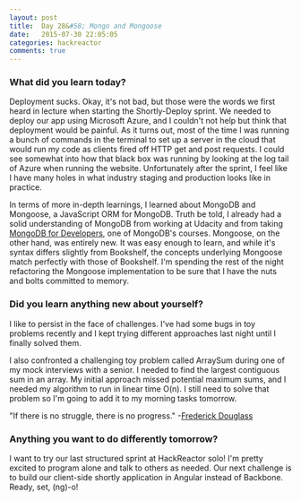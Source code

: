 ```yaml
---
layout: post
title:  Day 28&#58; Mongo and Mongoose
date:   2015-07-30 22:05:05
categories: hackreactor
comments: true
---
```


### What did you learn today?

Deployment sucks. Okay, it's not bad, but those were the words we first heard in lecture when starting the Shortly-Deploy sprint. We needed to deploy our app using Microsoft Azure, and I couldn't not help but think that deployment would be painful. As it turns out, most of the time I was running a bunch of commands in the terminal to set up a server in the cloud that would run my code as clients fired off HTTP get and post requests. I could see somewhat into how that black box was running by looking at the log tail of Azure when running the website. Unfortunately after the sprint, I feel like I have many holes in what industry staging and production looks like in practice.

In terms of more in-depth learnings, I learned about MongoDB and Mongoose, a JavaScript ORM for MongoDB. Truth be told, I already had a solid understanding of MongoDB from working at Udacity and from taking [MongoDB for Developers](https://university.mongodb.com/courses/M101P/about), one of MongoDB's courses. Mongoose, on the other hand, was entirely new. It was easy enough to learn, and while it's syntax differs slightly from Bookshelf, the concepts underlying Mongoose match perfectly with those of Bookshelf. I'm spending the rest of the night refactoring the Mongoose implementation to be sure that I have the nuts and bolts committed to memory.

### Did you learn anything new about yourself?

I like to persist in the face of challenges. I've had some bugs in toy problems recently and I kept trying different approaches last night until I finally solved them.

I also confronted a challenging toy problem called ArraySum during one of my mock interviews with a senior. I needed to find the largest contiguous sum in an array. My initial approach missed potential maximum sums, and I needed my algorithm to run in linear time O(n). I still need to solve that problem so I'm going to add it to my morning tasks tomorrow.

"If there is no struggle, there is no progress." -[Frederick Douglass](https://en.wikipedia.org/wiki/Frederick_Douglass)

### Anything you want to do differently tomorrow?

I want to try our last structured sprint at HackReactor solo! I'm pretty excited to program alone and talk to others as needed. Our next challenge is to build our client-side shortly application in Angular instead of Backbone. Ready, set, (ng)-o!
